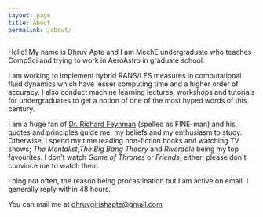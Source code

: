 ```yaml
---
layout: page
title: About
permalink: /about/
---
```



Hello! My name is Dhruv Apte and I am MechE undergraduate who teaches CompSci and trying to work in AeroAstro in graduate school.

I am working to implement hybrid RANS/LES measures in computational fluid dynamics which have lesser computing time and a higher order
of accuracy. I also conduct machine learning lectures, workshops and tutorials for undergraduates to get a notion of one of the most hyped
words of this century.

I am a huge fan of [Dr. Richard Feynman](https://en.wikipedia.org/wiki/Richard_Feynman) (spelled as FINE-man) and his quotes and principles guide me, my beliefs and my enthusiasm to study.
Otherwise, I spend my time reading non-fiction books and watching TV shows; *The Mentalist*,*The Big Bang Theory* and *Riverdale* being my top favourites. I don't watch *Game of Thrones* or *Friends*, either; please don't convince me to watch them. 

I blog not often, the reason being  procastination but I am active on email. I generally reply within 48 hours.







You can mail me at [dhruvgirishapte@gmail.com](mailto:dhruvgirishapte@gmail.com)
